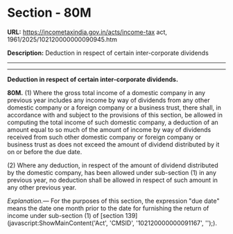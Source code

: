 # Section - 80M

**URL:** https://incometaxindia.gov.in/acts/income-tax act, 1961/2025/102120000000090945.htm

**Description:** Deduction in respect of certain inter-corporate dividends

---

****

**Deduction in respect of certain inter-corporate dividends.**

**80M.** (1) Where the gross total income of a domestic company in any previous year includes any income by way of dividends from any other domestic company or a foreign company or a business trust, there shall, in accordance with and subject to the provisions of this section, be allowed in computing the total income of such domestic company, a deduction of an amount equal to so much of the amount of income by way of dividends received from such other domestic company or foreign company or business trust as does not exceed the amount of dividend distributed by it on or before the due date.

(2) Where any deduction, in respect of the amount of dividend distributed by the domestic company, has been allowed under sub-section (1) in any previous year, no deduction shall be allowed in respect of such amount in any other previous year.

_Explanation.—_ For the purposes of this section, the expression "due date" means the date one month prior to the date for furnishing the return of income under sub-section (1) of [section 139](javascript:ShowMainContent\('Act', 'CMSID', '102120000000091167', ''\);).